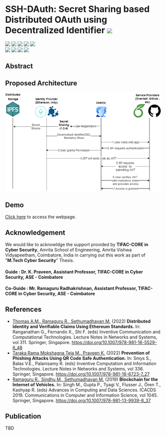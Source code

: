 # SSH-DAuth: Secret Sharing based Distributed OAuth using Decentralized Identifier ![](https://img.shields.io/badge/-Completed-brightgreen)
![](https://img.shields.io/badge/Batch-20CYS-green) ![](https://img.shields.io/badge/Domain-Blockchain-blue) ![](https://img.shields.io/badge/M.Tech--Thesis-Completed-brightgreen)  ![](https://img.shields.io/badge/Focus-Authentication-yellow) ![](https://img.shields.io/badge/AmritaBlockchain-Completed-brightgreen) <br/>
![](https://img.shields.io/badge/Blockchain-Ethereum-blue) ![](https://img.shields.io/badge/Blockchain-Hyperledger_Indy-blue) ![](https://img.shields.io/badge/Storage-IPFS-blue) ![](https://img.shields.io/badge/Security-SecretSharing-blue)

## Abstract 

## Proposed Architecture 
<p align="center">
<img src="Assets/System_Architecture/System_Architecture.png" alt="System Architecture" width="700">
</p>

## Demo
[Click here](https://amrita-tifac-cyber-blockchain.github.io/DAuth-Distributed-OAuth-using-Decentralized-Identifiers-with-Secret-Sharing/DAUTH/index.html) to access the webpage.

## Acknowledgement
We would like to acknowldge the support provided by **TIFAC-CORE in Cyber Security**, Amrita School of Engineering, Amrita Vishwa Vidyapeetham, Coimbatore, India in carrying out this work as part of "**M.Tech Cyber Security**" Thesis. 

#### Guide : Dr. K. Praveen, Assistant Professor, TIFAC-CORE in Cyber Security, ASE - Coimbatore
#### Co-Guide : Mr. Ramaguru Radhakrishnan, Assistant Professor, TIFAC-CORE in Cyber Security, ASE - Coimbatore

## References
- [Thomas A.M., Ramaguru R., Sethumadhavan M.]() (2022) **Distributed Identity and Verifiable Claims Using Ethereum Standards.** In: Ranganathan G., Fernando X., Shi F. (eds) Inventive Communication and Computational Technologies. Lecture Notes in Networks and Systems, vol 311. Springer, Singapore. https://doi.org/10.1007/978-981-16-5529-6_48
- [Taraka Rama Mokshagna Teja M., Praveen K.]() (2022) **Prevention of Phishing Attacks Using QR Code Safe Authentication.** In: Smys S., Balas V.E., Palanisamy R. (eds) Inventive Computation and Information Technologies. Lecture Notes in Networks and Systems, vol 336. Springer, Singapore. https://doi.org/10.1007/978-981-16-6723-7_27
- [Ramaguru R., Sindhu M., Sethumadhavan M.]() (2019) **Blockchain for the Internet of Vehicles.** In: Singh M., Gupta P., Tyagi V., Flusser J., Ören T., Kashyap R. (eds) Advances in Computing and Data Sciences. ICACDS 2019. Communications in Computer and Information Science, vol 1045. Springer, Singapore. https://doi.org/10.1007/978-981-13-9939-8_37

## Publication
TBD 

